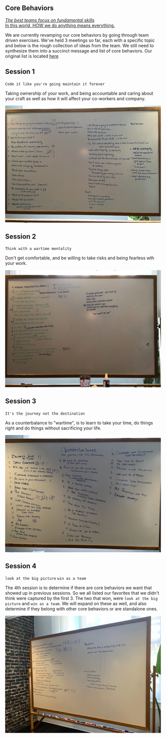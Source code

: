 ## Core Behaviors

[_The best teams focus on fundamental skills_](https://medium.com/swlh/leaders-be-the-dumbest-in-the-room-777060a38d86)    
[In this world, HOW we do anything means everything.](https://www.howistheanswer.com/how/)

We are currently revamping our core behaviors by going through team driven exercises.  We've held 3 meetings so far, each with a specific topic and below is the rough collection of ideas from the team.  We still need to synthesize them into a succinct message and list of core behaviors.  Our original list is located [here](original.md)

## Session 1

`Code it like you're going maintain it forever`

Taking ownership of your work, and being accountable and caring about your craft as well as how it will affect your co-workers and company.

<img src=../rsrcs/core_session_1.jpg>

## Session 2

`Think with a wartime mentality`

Don't get comfortable, and be willing to take risks and being fearless wth your work.

<img src=../rsrcs/core_session_2.jpg>

## Session 3

`It's the journey not the destination`

As a counterbalance to "wartime", is to learn to take your time, do things right and do things without sacrificing your life.

<img src=../rsrcs/core_session_3.jpg>

## Session 4

`look at the big picture`
`win as a team`

The 4th session is to determine if there are core behaviors we want that showed up in previous sessions.  So we all listed our favorites that we didn't think were captured by the first 3.  The two that won, were `look at the big picture` and `win as a team`.  We will expand on these as well, and also determine if they belong with other core behaviors or are standalone ones.

<img src=../rsrcs/core_session_4.jpg>